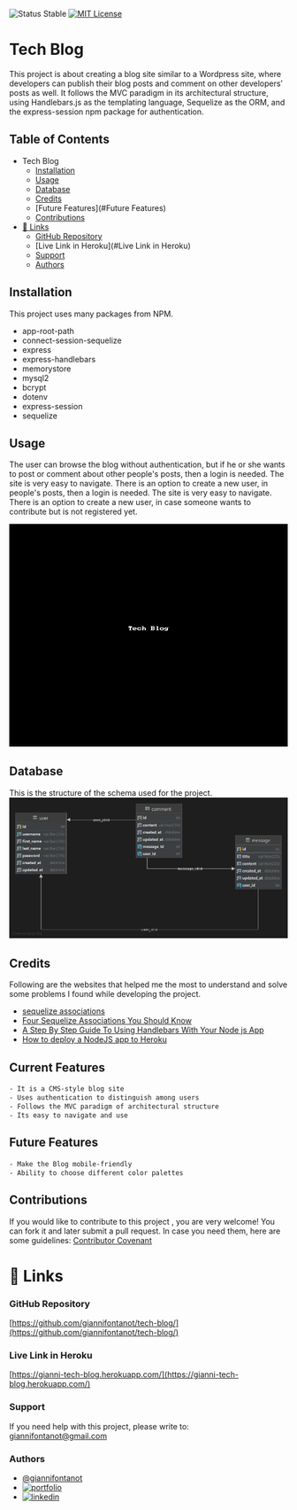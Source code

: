 
![Status Stable](https://img.shields.io/badge/Status-Stable-blue)
[![MIT License](https://img.shields.io/badge/License-MIT%20License-brightgreen)](https://github.com/tterb/atomic-design-ui/blob/master/LICENSEs)
# Tech Blog
This project is about creating a blog site similar to a Wordpress site, where developers can publish their blog posts and comment on other developers’ posts as well. It follows the MVC paradigm in its architectural structure, using Handlebars.js as the templating language, Sequelize as the ORM, and the express-session npm package for authentication.
## Table of Contents
- Tech Blog
	* [Installation](#installation)
	* [Usage](#usage)
	* [Database](#database)
    * [Credits](#credits)	  
	* [Future Features](#Future Features)
	* [Contributions](#contributions)
- [🔗 Links](#---links)
	+ [GitHub Repository](#github-repository)
	+ [Live Link in Heroku](#Live Link in Heroku)
	+ [Support](#support)
	+ [Authors](#authors)
## Installation
This project uses many packages from NPM. 
- app-root-path 
- connect-session-sequelize 
- express 
- express-handlebars 
- memorystore 
- mysql2 
- bcrypt 
- dotenv 
- express-session 
- sequelize

## Usage
The user can browse the blog without authentication, but if he or she wants to post or comment about other 
people's posts, then a login is needed. The site is very easy to navigate. There is an option to create a new user, in 
people's posts, then a login is needed. The site is very easy to navigate. There is an option to create a new user, in 
case someone wants to contribute but is not registered yet.

![tech-blog.gif](docs/tech-blog.gif)

## Database
This is the structure of the schema used for the project.
![tech_blog_db.png](docs/tech_blog_db.png)


## Credits
Following are the websites that helped me the most to understand and solve some problems I found while developing 
the project. 
 - [sequelize associations](https://sequelize.org/master/manual/associations.html)
 - [Four Sequelize Associations You Should Know](https://javascript.plainenglish.io/four-sequelize-associations-you-should-know-415d8d413e1e)
 - [A Step By Step Guide To Using Handlebars With Your Node js App](https://waelyasmina.medium.com/a-guide-into-using-handlebars-with-your-express-js-application-22b944443b65)
 - [How to deploy a NodeJS app to Heroku](https://www.freecodecamp.org/news/how-to-deploy-a-nodejs-app-to-heroku-from-github-without-installing-heroku-on-your-machine-433bec770efe/)

## Current Features
````````````````````````
- It is a CMS-style blog site
- Uses authentication to distinguish among users
- Follows the MVC paradigm of architectural structure
- Its easy to navigate and use
````````````````````````
## Future Features
````````````````````````
- Make the Blog mobile-friendly
- Ability to choose different color palettes
````````````````````````
## Contributions
If you would like to contribute to this project , you are very welcome! You can fork it and later submit a pull request. 
In case you need them, here are some guidelines: [Contributor Covenant](https://www.contributor-covenant.org/)
# 🔗 Links
### GitHub Repository
[https://github.com/giannifontanot/tech-blog/](https://github.com/giannifontanot/tech-blog/)
### Live Link in Heroku
[https://gianni-tech-blog.herokuapp.com/](https://gianni-tech-blog.herokuapp.com/)
### Support
If you need help with this project, please write to: [giannifontanot@gmail.com](https://mailto:giannifontanot@gmail.com)
### Authors
 - [@giannifontanot](https://www.github.com/giannifontanot)
 - [![portfolio](https://img.shields.io/badge/my_portfolio-000?style=for-the-badge&logo=ko-fi&logoColor=white)](https://giannifontanot.github.io/portfolio/)
 - [![linkedin](https://img.shields.io/badge/linkedin-0A66C2?style=for-the-badge&logo=linkedin&logoColor=white)](https://www.linkedin.com/in/gianni-fontanot/)